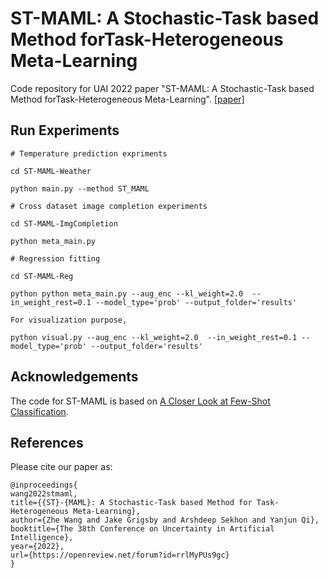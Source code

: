 # ST-MAML: A Stochastic-Task based Method forTask-Heterogeneous Meta-Learning

Code repository for UAI 2022 paper "ST-MAML: A Stochastic-Task based Method forTask-Heterogeneous Meta-Learning". [[paper]](https://openreview.net/forum?id=rrlMyPUs9gc)

## Run Experiments
```
# Temperature prediction expriments

cd ST-MAML-Weather

python main.py --method ST_MAML

# Cross dataset image completion experiments

cd ST-MAML-ImgCompletion

python meta_main.py

# Regression fitting

cd ST-MAML-Reg

python python meta_main.py --aug_enc --kl_weight=2.0  --in_weight_rest=0.1 --model_type='prob' --output_folder='results'

For visualization purpose, 

python visual.py --aug_enc --kl_weight=2.0  --in_weight_rest=0.1 --model_type='prob' --output_folder='results' 
```

## Acknowledgements
The code for ST-MAML is based on [A Closer Look at Few-Shot Classification](https://github.com/wyharveychen/CloserLookFewShot).

## References
Please cite our paper as:
```		
@inproceedings{
wang2022stmaml,
title={{ST}-{MAML}: A Stochastic-Task based Method for Task-Heterogeneous Meta-Learning},
author={Zhe Wang and Jake Grigsby and Arshdeep Sekhon and Yanjun Qi},
booktitle={The 38th Conference on Uncertainty in Artificial Intelligence},
year={2022},
url={https://openreview.net/forum?id=rrlMyPUs9gc}
}
```
